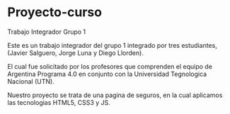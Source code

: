# Proyecto-curso
Trabajo Integrador Grupo 1

Este es un trabajo integrador del grupo 1 integrado por tres estudiantes, (Javier Salguero, Jorge Luna y Diego Llorden). 

El cual fue solicitado por los profesores que comprenden el equipo de Argentina Programa 4.0
en conjunto con la Universidad Tegnologica Nacional (UTN).

Nuestro proyecto se trata de una pagina de seguros, en la cual aplicamos las tecnologias HTML5, CSS3 y JS.
